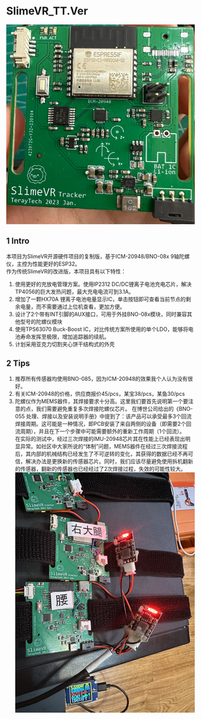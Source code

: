 # SlimeVR_TT.Ver  
![pcb_main](https://github.com/TerayTech/SlimeVR_TT.Ver/blob/main/img/SLVR_PCBtop.jpg)  
## 1 Intro  
本项目为SlimeVR开源硬件项目的复制版，基于ICM-20948/BNO-08x 9轴陀螺仪，主控为性能更好的ESP32。  
作为传统SlimeVR的改进版，本项目具有以下特性：  
1. 使用更好的充放电管理方案。使用IP2312 DC/DC锂离子电池充电芯片，解决TP4056的巨大发热问题，最大充电电流可到3.1A。  
2. 增加了一颗HX70A 锂离子电池电量显示IC，单击按钮即可查看当前节点的剩余电量，而不需要通过上位机查看，更加方便。  
3. 设计了2个带有INT引脚的AUX接口，可用于外挂BNO-08x模块，同时兼容其他型号的陀螺仪模块  
4. 使用TPS63070 Buck-Boost IC，对比传统方案所使用的单个LDO，能够将电池寿命发挥至极限，增加追踪器的续航。  
5. 计划采用亚克力切割夹心饼干结构式的外壳  
  
## 2 Tips 
1. 推荐所有传感器均使用BNO-085，因为ICM-20948的效果我个人认为没有很好。  
2. 有关ICM-20948的价格，供应商报价45/pcs，某宝38/pcs，某鱼30/pcs  
3. 	陀螺仪作为MEMS器件，其焊接要求十分高。这里我们要首先说明第一个要注意的点，我们需要避免重复多次焊接陀螺仪芯片。
	在博世公司给出的《BNO-055 处理、焊接以及安装说明手册》中提到了：该产品可以承受最多3个回流焊接周期。这可能是一种情况，即PCB安装了来自两侧的设备（即需要2个回流周期），并且在下一个步骤中可能需要额外的重新工作周期（1个回流）。  
在实际的测试中，经过三次焊接的IMU-20948芯片其在性能上已经表现出明显异常。如社区中大家所说的“体制”问题，MEMS器件在经过三次焊接流程后，其内部的机械结构已经发生了不可逆转的变化，其获得的数据已经不再可信，解决办法是更换新的传感器芯片。同时，我们应该尽量避免使用拆机翻新的传感器，翻新的传感器也已经经过了2次焊接过程，失效的可能性较大。  
![pcb_main](https://github.com/TerayTech/SlimeVR_TT.Ver/blob/main/img/demo.jpg)  
